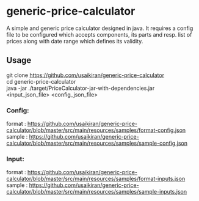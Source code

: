 # generic-price-calculator
A simple and generic price calculator designed in java.
It requires a config file to be configured which accepts components, its parts and resp. list of prices along with date range which defines its validity.

## Usage
git clone https://github.com/usaikiran/generic-price-calculator<br />
cd generic-price-calculator<br />
java -jar ./target/PriceCalculator-jar-with-dependencies.jar <input_json_file> <config_json_file><br />

### Config:

format : https://github.com/usaikiran/generic-price-calculator/blob/master/src/main/resources/samples/format-config.json <br/>
sample : https://github.com/usaikiran/generic-price-calculator/blob/master/src/main/resources/samples/sample-config.json <br />


### Input:

format : https://github.com/usaikiran/generic-price-calculator/blob/master/src/main/resources/samples/format-inputs.json <br/>
sample : https://github.com/usaikiran/generic-price-calculator/blob/master/src/main/resources/samples/sample-inputs.json <br />
